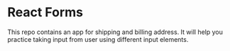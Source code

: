 # React Forms

This repo contains an app for shipping and billing address. It will help you practice taking input from user using different input elements.
